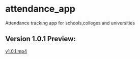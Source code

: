 # attendance_app

Attendance tracking app for schools,colleges and universities
  
## Version 1.0.1 Preview:
[v1.0.1.mp4](..%2F..%2FDownloads%2FPhone%20Link%2Fv1.0.1.mp4)